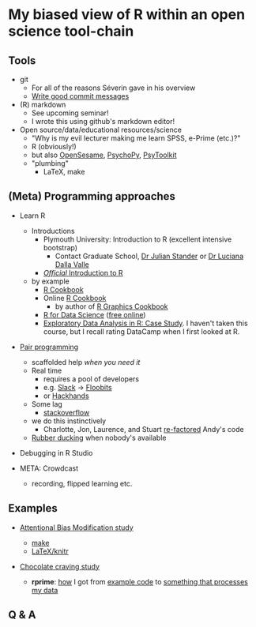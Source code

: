 # My biased view of R within an open science tool-chain

## Tools

* git
  * For all of the reasons Séverin gave in his overview
  * [Write good commit messages](http://chris.beams.io/posts/git-commit/)
* (R) markdown
  * See upcoming seminar!
  * I wrote this using github's markdown editor!
* Open source/data/educational resources/science
  * "Why is my evil lecturer making me learn SPSS, e-Prime (etc.)?"
  * R (obviously!)
  * but also [OpenSesame](http://osdoc.cogsci.nl/), [PsychoPy](http://www.psychopy.org/), [PsyToolkit](http://www.psytoolkit.org/)
  * "plumbing"
    * LaTeX, make
 
## (Meta) Programming approaches

* Learn R
  * Introductions
    * Plymouth University: Introduction to R (excellent intensive bootstrap)
      * Contact Graduate School, [Dr Julian Stander](https://www.plymouth.ac.uk/staff/julian-stander) or [Dr Luciana Dalla Valle](https://www.plymouth.ac.uk/staff/luciana-dalla-valle)
    * [*Official* Introduction to R](https://cran.r-project.org/doc/manuals/r-release/R-intro.html)
  * by example
    * [R Cookbook](https://books.google.co.uk/books?id=KIHuSXyhawEC)
    * Online [R Cookbook](http://www.cookbook-r.com/)
      * by author of [R Graphics Cookbook](https://books.google.co.uk/books?id=_iVFgKTRYrQC)
    * [R for Data Science](http://shop.oreilly.com/product/0636920034407.do) ([free online](http://r4ds.had.co.nz/))
    * [Exploratory Data Analysis in R: Case Study](https://www.datacamp.com/courses/exploratory-data-analysis-in-r-case-study).  I haven't taken this course, but I recall rating DataCamp when I first looked at R.

* [Pair programming](https://en.wikipedia.org/wiki/Pair_programming)
  * scaffolded help _when you need it_
  * Real time
    * requires a pool of developers
    * e.g. [Slack](https://psych-plymouth-ac-uk.slack.com/messages/@stuartgspicer/) -> [Floobits](https://floobits.com/earcanal)
    * or [Hackhands](https://hackhands.com/)
  * Some lag
    * [stackoverflow](http://stackoverflow.com/)
  * we do this instinctively
    * Charlotte, Jon, Laurence, and Stuart [re-factored](https://en.wikipedia.org/wiki/Code_refactoring) Andy's code
  * [Rubber ducking](http://wiki.c2.com/?RubberDucking) when nobody's available  
* Debugging in R Studio

* META: Crowdcast
    * recording, flipped learning etc.

## Examples

* [Attentional Bias Modification study](https://github.com/earcanal/dotprobe)
  * [make](https://github.com/earcanal/msc_dissertation/blob/master/Makefile)
  * [LaTeX/knitr](https://github.com/earcanal/msc_dissertation/blob/master/dissertation.Rnw)
 
* [Chocolate craving study](https://github.com/earcanal/chocolate_craving)
  * **rprime**: [how](https://github.com/earcanal/chocolate_craving/commits/master) I got from [example code](https://cran.r-project.org/web/packages/rprime/vignettes/multiple-files.html) to [something that processes my data](https://github.com/earcanal/chocolate_craving/blob/master/craving_chocolate.R)

## Q & A
